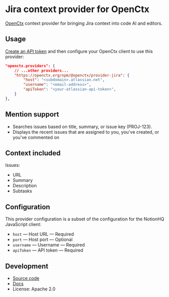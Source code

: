 # Jira context provider for OpenCtx

[OpenCtx](https://openctx.org) context provider for bringing Jira context into code AI and editors.

## Usage

[Create an API token](https://id.atlassian.com/manage-profile/security/api-tokens) and then configure your OpenCtx client to use this provider:

```json
"openctx.providers": {
    // ...other providers...
    "https://openctx.org/npm/@openctx/provider-jira": {
        "host": "<subdomain>.atlassian.net",
        "username": "<email-address>",
        "apiToken": "<your-atlassian-api-token>",
    }
},
```

## Mention support

- Searches issues based on title, summary, or issue key (PROJ-123).
- Displays the recent issues that are assigned to you, you've created, or you've commented on

## Context included

Issues:

- URL
- Summary
- Description
- Subtasks

## Configuration

This provider configuration is a subset of the configuration for the NotionHQ JavaScript client:

- `host` — Host URL — Required
- `port` — Host port — Optional
- `username` — Username — Required
- `apiToken` — API token — Required

## Development

- [Source code](https://sourcegraph.com/github.com/sourcegraph/openctx/-/tree/provider/jira)
- [Docs](https://openctx.org/docs/providers/jira)
- License: Apache 2.0
